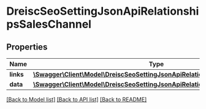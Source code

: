 # DreiscSeoSettingJsonApiRelationshipsSalesChannel

## Properties
Name | Type | Description | Notes
------------ | ------------- | ------------- | -------------
**links** | [**\Swagger\Client\Model\DreiscSeoSettingJsonApiRelationshipsSalesChannelLinks**](DreiscSeoSettingJsonApiRelationshipsSalesChannelLinks.md) |  | [optional] 
**data** | [**\Swagger\Client\Model\DreiscSeoSettingJsonApiRelationshipsSalesChannelData**](DreiscSeoSettingJsonApiRelationshipsSalesChannelData.md) |  | [optional] 

[[Back to Model list]](../../README.md#documentation-for-models) [[Back to API list]](../../README.md#documentation-for-api-endpoints) [[Back to README]](../../README.md)

